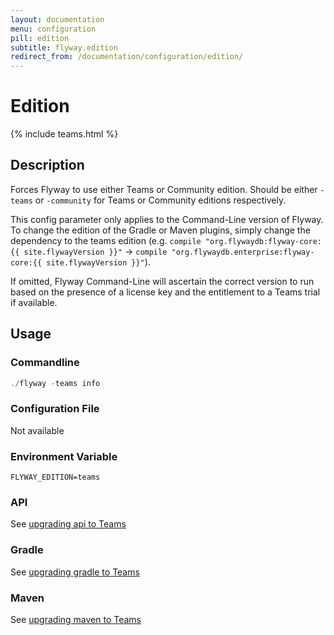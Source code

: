 ```yaml
---
layout: documentation
menu: configuration
pill: edition
subtitle: flyway.edition
redirect_from: /documentation/configuration/edition/
---
```


# Edition
{% include teams.html %}

## Description
Forces Flyway to use either Teams or Community edition. Should be either `-teams` or `-community` for Teams or Community editions respectively.

This config parameter only applies to the Command-Line version of Flyway. To change the edition of the Gradle or Maven plugins, simply change the dependency to the teams edition (e.g. `compile "org.flywaydb:flyway-core:{{ site.flywayVersion }}"` -> `compile "org.flywaydb.enterprise:flyway-core:{{ site.flywayVersion }}"`).

If omitted, Flyway Command-Line will ascertain the correct version to run based on the presence of a license key and the entitlement to a Teams trial if available.

## Usage

### Commandline
```powershell
./flyway -teams info
```

### Configuration File
Not available

### Environment Variable
```properties
FLYWAY_EDITION=teams
```

### API
See [upgrading api to Teams](/documentation/upgradingToTeams#api)

### Gradle
See [upgrading gradle to Teams](/documentation/upgradingToTeams#gradle)

### Maven
See [upgrading maven to Teams](/documentation/upgradingToTeams#maven)